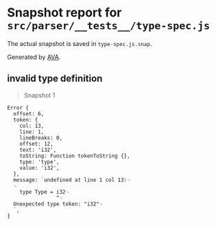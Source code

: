 # Snapshot report for `src/parser/__tests__/type-spec.js`

The actual snapshot is saved in `type-spec.js.snap`.

Generated by [AVA](https://ava.li).

## invalid type definition

> Snapshot 1

    Error {
      offset: 6,
      token: {
        col: 13,
        line: 1,
        lineBreaks: 0,
        offset: 12,
        text: 'i32',
        toString: Function tokenToString {},
        type: 'type',
        value: 'i32',
      },
      message: `undefined at line 1 col 13:␊
      ␊
        type Type = i32␊
                    ^␊
      Unexpected type token: "i32"␊
      `,
    }
